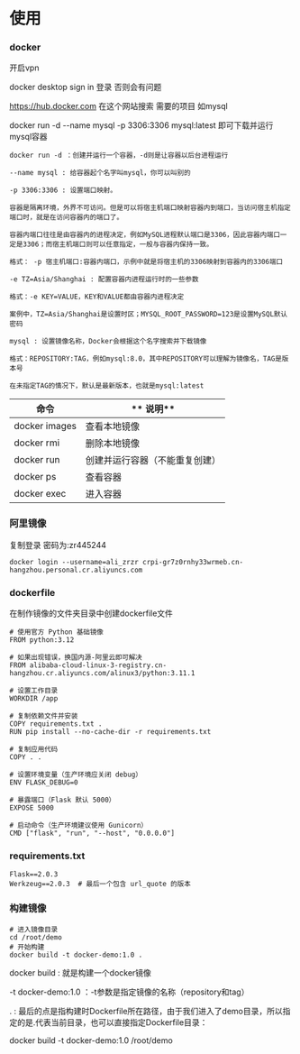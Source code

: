 # 使用

### docker

开启vpn

docker desktop   sign in      登录  否则会有问题

https://hub.docker.com  在这个网站搜索 需要的项目  如mysql

docker run -d --name mysql -p 3306:3306 mysql:latest      即可下载并运行mysql容器

```
docker run -d ：创建并运行一个容器，-d则是让容器以后台进程运行

--name mysql : 给容器起个名字叫mysql，你可以叫别的

-p 3306:3306 : 设置端口映射。

容器是隔离环境，外界不可访问。但是可以将宿主机端口映射容器内到端口，当访问宿主机指定端口时，就是在访问容器内的端口了。

容器内端口往往是由容器内的进程决定，例如MySQL进程默认端口是3306，因此容器内端口一定是3306；而宿主机端口则可以任意指定，一般与容器内保持一致。

格式： -p 宿主机端口:容器内端口，示例中就是将宿主机的3306映射到容器内的3306端口

-e TZ=Asia/Shanghai : 配置容器内进程运行时的一些参数

格式：-e KEY=VALUE，KEY和VALUE都由容器内进程决定

案例中，TZ=Asia/Shanghai是设置时区；MYSQL_ROOT_PASSWORD=123是设置MySQL默认密码

mysql : 设置镜像名称，Docker会根据这个名字搜索并下载镜像

格式：REPOSITORY:TAG，例如mysql:8.0，其中REPOSITORY可以理解为镜像名，TAG是版本号

在未指定TAG的情况下，默认是最新版本，也就是mysql:latest

```

| **命令**      | ** 说明**                      |
| ------------- | ------------------------------ |
| docker images | 查看本地镜像                   |
| docker rmi    | 删除本地镜像                   |
| docker run    | 创建并运行容器（不能重复创建） |
| docker ps     | 查看容器                       |
| docker exec   | 进入容器                       |



### 阿里镜像

复制登录   密码为:zr445244

```
docker login --username=ali_zrzr crpi-gr7z0rnhy33wrmeb.cn-hangzhou.personal.cr.aliyuncs.com
```



### dockerfile

在制作镜像的文件夹目录中创建dockerfile文件

```
# 使用官方 Python 基础镜像
FROM python:3.12

# 如果出现错误，换国内源-阿里云即可解决
FROM alibaba-cloud-linux-3-registry.cn-hangzhou.cr.aliyuncs.com/alinux3/python:3.11.1

# 设置工作目录
WORKDIR /app

# 复制依赖文件并安装
COPY requirements.txt .
RUN pip install --no-cache-dir -r requirements.txt

# 复制应用代码
COPY . .

# 设置环境变量（生产环境应关闭 debug）
ENV FLASK_DEBUG=0

# 暴露端口（Flask 默认 5000）
EXPOSE 5000

# 启动命令（生产环境建议使用 Gunicorn）
CMD ["flask", "run", "--host", "0.0.0.0"]

```



### requirements.txt



```
Flask==2.0.3
Werkzeug==2.0.3  # 最后一个包含 url_quote 的版本

```



### 构建镜像

```
# 进入镜像目录
cd /root/demo
# 开始构建
docker build -t docker-demo:1.0 .
```

docker build : 就是构建一个docker镜像

-t docker-demo:1.0 ：-t参数是指定镜像的名称（repository和tag）

. : 最后的点是指构建时Dockerfile所在路径，由于我们进入了demo目录，所以指定的是.代表当前目录，也可以直接指定Dockerfile目录：

docker build -t docker-demo:1.0 /root/demo